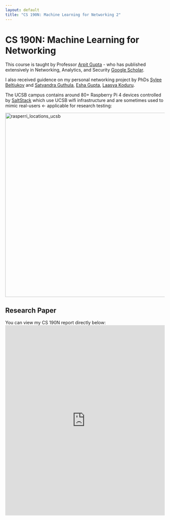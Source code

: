 ```yaml
---
layout: default
title: "CS 190N: Machine Learning for Networking 2"
---
```


# CS 190N: Machine Learning for Networking 

This course is taught by Professor [Arpit Gupta](https://sites.cs.ucsb.edu/~arpitgupta/) - who has published extensively in Networking, Analytics, and Security [Google Scholar](https://scholar.google.com/citations?view_op=list_works&hl=en&hl=en&user=lc3R9-wAAAAJ).

I also received guidence on my personal networking project by PhDs [Sylee Beltiukov](https://maybe-hello-world.github.io) and [Satyandra Guthula](https://www.linkedin.com/in/satyandra-guthula-59b25363/), [Esha Gupta](https://www.linkedin.com/in/esha-gupta01/), [Laasya Koduru]([https://lmkoduru.github.io](https://moment.cs.ucsb.edu/people/laasya-koduru)).

The UCSB campus contains around 80+ Raspberry Pi 4 devices controlled by [SaltStack](https://github.com/saltstack/salt) which use UCSB wifi infrastructure and are sometimes used to mimic real-users <- applicable for research testing:

<img width="581" alt="rasperri_locations_ucsb" src="https://github.com/user-attachments/assets/7f060970-3f1a-4f95-8ac9-d2a576dfff77">


## Research Paper

You can view my CS 190N report directly below:
<embed src="https://freddiek4.github.io/-user-.github.io/cs-190n-report.pdf" type="application/pdf" width="100%" height="600px" />
